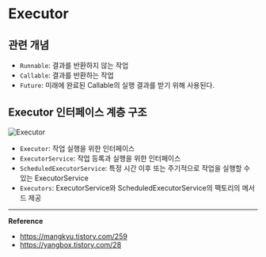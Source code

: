 # Executor

## 관련 개념
- `Runnable`: 결과를 반환하지 않는 작업
- `Callable`: 결과를 반환하는 작업
- `Future`: 미래에 완료된 Callable의 실행 결과를 받기 위해 사용된다.

## Executor 인터페이스 계층 구조
![Executor](https://github.com/user-attachments/assets/52738237-0548-49e5-b19c-168890e06a68)

- `Executor`: 작업 실행을 위한 인터페이스
- `ExecutorService`: 작업 등록과 실행을 위한 인터페이스
- `ScheduledExecutorService`: 특정 시간 이후 또는 주기적으로 작업을 실행할 수 있는 ExecutorService
- `Executors`: ExecutorService와 ScheduledExecutorService의 팩토리의 메서드 제공

---
**Reference**<br>
- https://mangkyu.tistory.com/259
- https://yangbox.tistory.com/28
